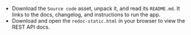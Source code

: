 - Download the `Source code` asset, unpack it, and read its `README.md`. It links to the docs, changelog, and instructions to run the app.
- Download and open the `redoc-static.html` in your browser to view the REST API docs.